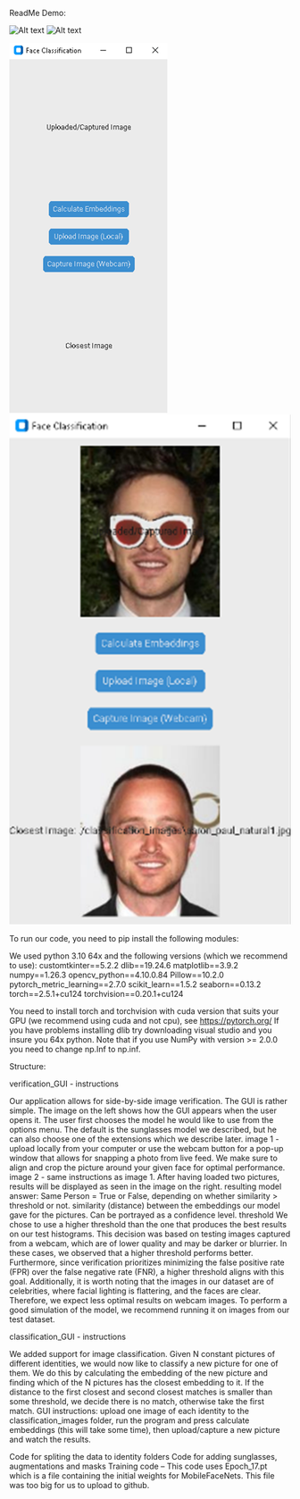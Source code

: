 ReadMe
Demo:


![Alt text](/preview/verification_prev1.png) ![Alt text](/preview/verification_prev2.png)

![Alt text](/preview/classification_prev1.png) ![Alt text](/preview/classification_prev2.png)




To run our code, you need to pip install the following modules:

We used python 3.10 64x and the following versions (which we recommend to use):
customtkinter==5.2.2
dlib==19.24.6
matplotlib==3.9.2
numpy==1.26.3
opencv_python==4.10.0.84
Pillow==10.2.0
pytorch_metric_learning==2.7.0
scikit_learn==1.5.2
seaborn==0.13.2
torch==2.5.1+cu124
torchvision==0.20.1+cu124


You need to install torch and torchvision with cuda version that suits your GPU (we recommend using cuda and not cpu), see https://pytorch.org/
If you have problems installing dlib try downloading visual studio and you insure you 64x python. Note that if you use NumPy with version >= 2.0.0 you need to change np.Inf to np.inf. 


Structure:


verification_GUI - instructions

Our application allows for side-by-side image verification.
The GUI is rather simple. The image on the left shows how the GUI appears when the user opens it.
The user first chooses the model he would like to use from the options menu. The default is the sunglasses model we described, but he can also choose one of the extensions which we describe later.
image 1 - upload locally from your computer or use the webcam button for a pop-up window that allows for snapping a photo from live feed. We make sure to align and crop the picture around your given face for optimal performance.
image 2 - same instructions as image 1.
After having loaded two pictures, results will be displayed as seen in the image on the right.
resulting model answer: Same Person = True or False, depending on whether similarity > threshold or not.
similarity (distance) between the embeddings our model gave for the pictures. Can be portrayed as a confidence level.
threshold We chose to use a higher threshold than the one that produces the best results on our test histograms. This decision was based on testing images captured from a webcam, which are of lower quality and may be darker or blurrier. In these cases, we observed that a higher threshold performs better. Furthermore, since verification prioritizes minimizing the false positive rate (FPR) over the false negative rate (FNR), a higher threshold aligns with this goal. Additionally, it is worth noting that the images in our dataset are of celebrities, where facial lighting is flattering, and the faces are clear. Therefore, we expect less optimal results on webcam images. To perform a good simulation of the model, we recommend running it on images from our test dataset.


classification_GUI - instructions

We added support for image classification. Given N constant pictures of different identities, we would now like to classify a new picture for one of them. We do this by calculating the embedding of the new picture and finding which of the N pictures has the closest embedding to it. If the distance to the first closest and second closest matches is smaller than some threshold, we decide there is no match, otherwise take the first match. GUI instructions: upload one image of each identity to the classification_images folder, run the program and press calculate embeddings (this will take some time), then upload/capture a new picture and watch the results.


Code for spliting the data to identity folders
Code for adding sunglasses, augmentations and masks
Training code – This code uses Epoch_17.pt which is a file containing the initial weights for MobileFaceNets. This file was too big for us to upload to github.

